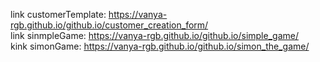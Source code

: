 link customerTemplate:  https://vanya-rgb.github.io/github.io/customer_creation_form/  
link sinmpleGame:  https://vanya-rgb.github.io/github.io/simple_game/  
kink simonGame:  https://vanya-rgb.github.io/github.io/simon_the_game/
